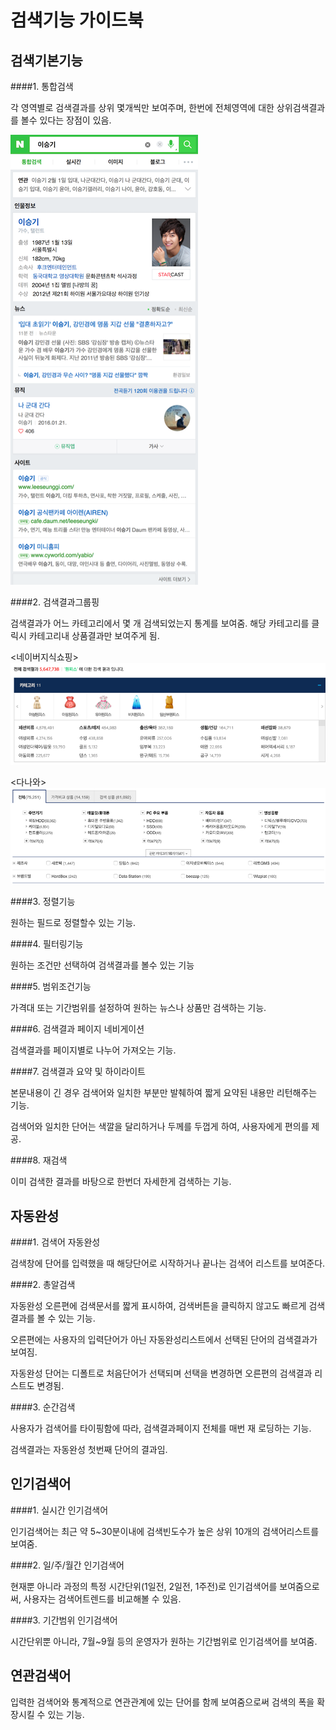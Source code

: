 # 검색기능 가이드북

## 검색기본기능


####1. 통합검색

각 영역별로 검색결과를 상위 몇개씩만 보여주며, 한번에 전체영역에 대한 상위검색결과를 볼수 있다는 장점이 있음.

![통합검색예시](https://raw.githubusercontent.com/fastcat-co/fastcat-manuals/master/fastcatsearch/function-plan-guide/img/totalsearch.png)


####2. 검색결과그룹핑

검색결과가 어느 카테고리에서 몇 개 검색되었는지 통계를 보여줌. 해당 카테고리를 클릭시 카테고리내 상품결과만 보여주게 됨.


<네이버지식쇼핑>
![네이버지식쇼핑 그룹핑](https://raw.githubusercontent.com/fastcat-co/fastcat-manuals/master/fastcatsearch/function-plan-guide/img/naver-shopping-grouping.png)


<다나와>
![다나와 그룹핑](https://raw.githubusercontent.com/fastcat-co/fastcat-manuals/master/fastcatsearch/function-plan-guide/img/danawa-grouping.png)


####3. 정렬기능

원하는 필드로 정렬할수 있는 기능.


####4. 필터링기능

원하는 조건만 선택하여 검색결과를 볼수 있는 기능


####5. 범위조건기능

가격대 또는 기간범위를 설정하여 원하는 뉴스나 상품만 검색하는 기능.


####6. 검색결과 페이지 네비게이션

검색결과를 페이지별로 나누어 가져오는 기능.

####7. 검색결과 요약 및 하이라이트

본문내용이 긴 경우 검색어와 일치한 부분만 발췌하여 짧게 요약된 내용만 리턴해주는 기능.

검색어와 일치한 단어는 색깔을 달리하거나 두께를 두껍게 하여, 사용자에게 편의를 제공.



####8. 재검색

이미 검색한 결과를 바탕으로 한번더 자세한게 검색하는 기능.



## 자동완성


####1. 검색어 자동완성

검색창에 단어를 입력했을 때 해당단어로 시작하거나 끝나는 검색어 리스트를 보여준다.



####2. 총알검색

자동완성 오른편에 검색문서를 짧게 표시하여, 검색버튼을 클릭하지 않고도 빠르게 검색결과를 볼 수 있는 기능.

오른편에는 사용자의 입력단어가 아닌 자동완성리스트에서 선택된 단어의 검색결과가 보여짐.

자동완성 단어는 디폴트로 처음단어가 선택되며 선택을 변경하면 오른편의 검색결과 리스트도 변경됨.



####3. 순간검색

사용자가 검색어를 타이핑함에 따라, 검색결과페이지 전체를 매번 재 로딩하는 기능.

검색결과는 자동완성 첫번째 단어의 결과임.



## 인기검색어

####1. 실시간 인기검색어

인기검색어는 최근 약 5~30분이내에 검색빈도수가 높은 상위 10개의 검색어리스트를 보여줌.



####2. 일/주/월간 인기검색어

현재뿐 아니라 과정의 특정 시간단위(1일전, 2일전, 1주전)로 인기검색어를 보여줌으로써, 사용자는 검색어트렌드를 비교해볼 수 있음.



####3. 기간범위 인기검색어

시간단위뿐 아니라, 7월~9월 등의 운영자가 원하는 기간범위로 인기검색어를 보여줌.



## 연관검색어

입력한 검색어와 통계적으로 연관관계에 있는 단어를 함께 보여줌으로써 검색의 폭을 확장시킬 수 있는 기능.
